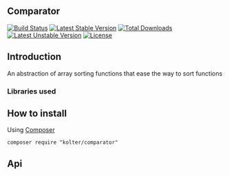 Comparator
-------------
[![Build Status](https://travis-ci.org/Ozumas7/comparator.svg?branch=master)](https://travis-ci.org/Ozumas7/comparator)
[![Latest Stable Version](https://poser.pugx.org/kolter/comparator/v/stable)](https://packagist.org/packages/kolter/comparator) [![Total Downloads](https://poser.pugx.org/kolter/comparator/downloads)](https://packagist.org/packages/kolter/comparator) [![Latest Unstable Version](https://poser.pugx.org/kolter/comparator/v/unstable)](https://packagist.org/packages/kolter/comparator) [![License](https://poser.pugx.org/kolter/comparator/license)](https://packagist.org/packages/kolter/comparator)

Introduction
-------------
An abstraction of array sorting functions that ease the way to sort functions

### Libraries used




How to install
-------------
Using [Composer](https://getcomposer.org/) 


``` 
composer require "kolter/comparator"
```





Api
-------------
